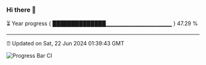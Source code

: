 ### Hi there 👋

⏳ Year progress { ██████████████▁▁▁▁▁▁▁▁▁▁▁▁▁▁▁▁ } 47.29 %

---

⏰ Updated on Sat, 22 Jun 2024 01:39:43 GMT

![Progress Bar CI](https://github.com/IshwaranRudhara/GIT-ACTION/workflows/Progress%20Bar%20CI/badge.svg)
